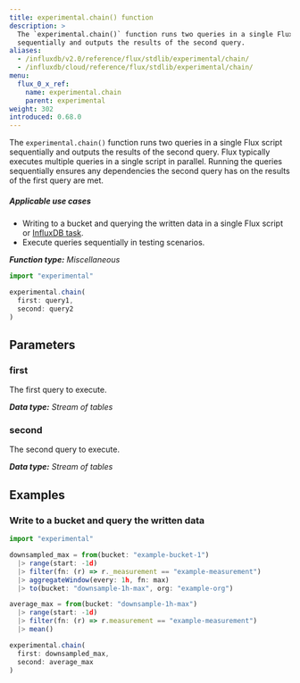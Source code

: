 ```yaml
---
title: experimental.chain() function
description: >
  The `experimental.chain()` function runs two queries in a single Flux script
  sequentially and outputs the results of the second query.
aliases:
  - /influxdb/v2.0/reference/flux/stdlib/experimental/chain/
  - /influxdb/cloud/reference/flux/stdlib/experimental/chain/
menu:
  flux_0_x_ref:
    name: experimental.chain
    parent: experimental
weight: 302
introduced: 0.68.0
---
```


The `experimental.chain()` function runs two queries in a single Flux script
sequentially and outputs the results of the second query.
Flux typically executes multiple queries in a single script in parallel.
Running the queries sequentially ensures any dependencies the second query has on
the results of the first query are met.

##### Applicable use cases
- Writing to a bucket and querying the written data in a single Flux script or
  [InfluxDB task](/influxdb/v2.0/process-data/get-started/).
- Execute queries sequentially in testing scenarios.

_**Function type:** Miscellaneous_

```js
import "experimental"

experimental.chain(
  first: query1,
  second: query2
)
```

## Parameters

### first
The first query to execute.

_**Data type:** Stream of tables_

### second
The second query to execute.

_**Data type:** Stream of tables_

## Examples

### Write to a bucket and query the written data
```js
import "experimental"

downsampled_max = from(bucket: "example-bucket-1")
  |> range(start: -1d)
  |> filter(fn: (r) => r._measurement == "example-measurement")
  |> aggregateWindow(every: 1h, fn: max)
  |> to(bucket: "downsample-1h-max", org: "example-org")

average_max = from(bucket: "downsample-1h-max")
  |> range(start: -1d)
  |> filter(fn: (r) => r.measurement == "example-measurement")
  |> mean()

experimental.chain(
  first: downsampled_max,
  second: average_max
)
```
